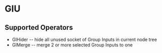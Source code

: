 # GIU

## Supported Operators
- GIHider -- hide all unused socket of Group Inputs in current node tree
- GIMerge -- merge 2 or more selected Group Inputs to one
